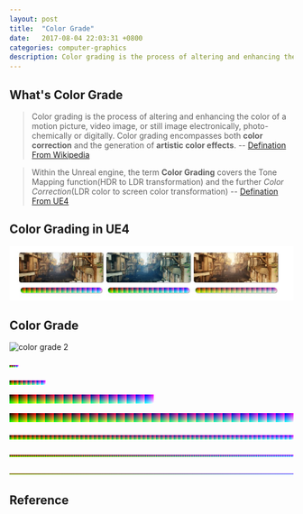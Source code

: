 ```yaml
---
layout: post
title:  "Color Grade"
date:   2017-08-04 22:03:31 +0800
categories: computer-graphics
description: Color grading is the process of altering and enhancing the color of a motion picture, video image, or still image electronically, photo-chemically or digitally.
---
```


## What's Color Grade

> Color grading is the process of altering and enhancing the color of a motion picture, video image, or still image electronically, photo-chemically or digitally.
> Color grading encompasses both **color correction** and the generation of **artistic color effects**.
>  -- [Defination From Wikipedia][Color Grading - Wikipedia]

> Within the Unreal engine, the term **Color Grading** covers the Tone Mapping function(HDR to LDR transformation) and the further *Color Correction*(LDR color to
> screen color transformation)
> -- [Defination From UE4][Color Grading - UE4]

## Color Grading in UE4

![UE Color Grading Example](/assets/images/color_grade/color_grade_ue_example.jpg)

## Color Grade

![color grade 2]({{site.url}}/assets/images/color_grade/colorgrad_2.png)

![color grade 4](/assets/images/color_grade/colorgrad_4.png)

![color grade 8](/assets/images/color_grade/colorgrad_8.png)

![color grade 16](/assets/images/color_grade/colorgrad_16.png)

![color grade 32](/assets/images/color_grade/colorgrad_32.png)

![color grade 64](/assets/images/color_grade/colorgrad_64.png)

![color grade 128](/assets/images/color_grade/colorgrad_128.png)

![color grade 256](/assets/images/color_grade/colorgrad_256.png)

## Reference

[Color Grading - Wikipedia]: https://en.wikipedia.org/wiki/Color_grading
[Color Grading - UE4]:https://docs.unrealengine.com/latest/INT/Engine/Rendering/PostProcessEffects/ColorGrading/
[1]:http://slashdot.org